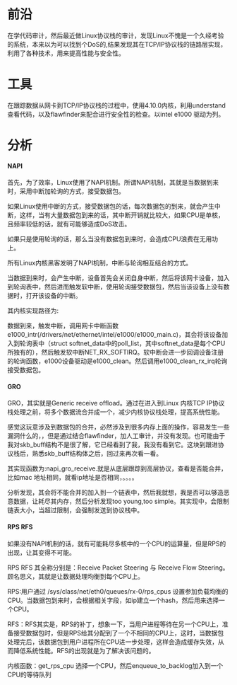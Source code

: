 # 前沿

在学代码审计，然后最近做Linux协议栈的审计，发现Linux不愧是一个久经考验的系统，本来以为可以找到个DoS的,结果发现其在TCP/IP协议栈的链路层实现，利用了各种技术，用来提高性能与安全性。

# 工具

在跟踪数据从网卡到TCP/IP协议栈的过程中，使用4.10.0内核，利用understand查看代码，以及flawfinder来配合进行安全性的检查。以intel e1000 驱动为列。

# 分析

#### NAPI

首先，为了效率，Linux使用了NAPI机制。所谓NAPI机制，其就是当数据到来时，采用中断加轮询的方式，接受数据包。

如果Linux使用中断的方式，接受数据包的话，每次数据包的到来，就会产生中断，这样，当有大量数据包到来的话，其中断开销就比较大，如果CPU是单核，且频率较低的话，就有可能够造成DoS攻击。

如果只是使用轮询的话，那么当没有数据包到来时，会造成CPU浪费在无用功上。

所有Linux内核黑客发明了NAPI机制，中断与轮询相互结合的方式。

当数据到来时，会产生中断，设备首先会关闭自身中断，然后将该网卡设备，加入到轮询表中，然后进而触发软中断，使用轮询接受数据包，然后当该设备上没有数据时，打开该设备的中断。

其内核实现路径为:

数据到来，触发中断，调用网卡中断函数e1000_intr(/drivers/net/ethernet/intel/e1000/e1000_main.c)，其会将该设备加入到轮询表中（struct softnet_data中的poll_list，其中softnet_data是每个CPU所独有的），然后触发软中断NET_RX_SOFTIRQ。软中断会进一步回调设备注册的轮询函数，e1000设备驱动是e1000_clean。然后调用e1000_clean_rx_irq轮询接受数据包。

#### GRO

GRO，其实就是Generic receive offload。通过在进入到Linux 内核TCP IP协议栈处理之前，将多个数据流合并成一个，减少内核协议栈处理，提高系统性能。

感觉这玩意涉及到数据包的合并，必然涉及到很多内存上面的操作，容易发生一些漏洞什么的，，但是通过结合flawfinder，加人工审计，并没有发现。也可能由于我对skb_buff结构不是很了解，它已经看到了我，我没有看到它。这块到跟进协议栈后，熟悉skb_buff结构体之后，回过来再次看一看。

其实现函数为:napi_gro_receive.就是从底层跟踪到高层协议，查看是否能合并，比如mac 地址相同，就看ip地址是否相同，。。。。

分析发现，其会将不能合并的加入到一个链表中，然后我就想，我是否可以够造恶意数据，让耗尽其内存，然后分析发现too young,too simple。其实现中，会限制链表大小，当超过限制，会强制发送到协议栈中。

#### RPS RFS

如果没有NAPI机制的话，就有可能耗尽多核中的一个CPU的运算量，但是RPS的出现，让其变得不可能。

RPS RFS 其全称分别是：Receive Packet Steering 与 Receive Flow Steering。顾名思义，其就是让数据处理均衡到每个CPU上。

RPS:用户通过 /sys/class/net/eth0/queues/rx-0/rps_cpus 设置参加负载均衡的CPU。当数据包到来时，会根据相关字段，如ip建立一个hash，然后用来选择一个CPU。

RFS：RFS其实是，RPS的补丁，想象一下，当用户进程等待在另一个CPU上，准备接受数据包时，但是RPS给其分配到了一个不相同的CPU上，这时，当数据包处理完后，该数据包到用户进程所在CPU进一步处理，这样会造成缓存失效，从而降低系统性能。RFS的出现就是为了解决该问题的。

内核函数：get_rps_cpu 选择一个CPU，然后enqueue_to_backlog加入到一个CPU的等待队列